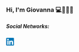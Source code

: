 ### Hi, I'm Giovanna 💻🎻😊🖖

##### Social Networks:

<a href="https://www.linkedin.com/in/giovanna-anacleto/">
  <img align="left" alt="Giovanna Anacleto - Linkedin " width="21px" src="https://raw.githubusercontent.com/anacletogiovanna/anacletogiovanna/master/images/linkedin.png" />
</a>

<br />
<br />

<!--
<a href="https://github.com/anuraghazra/github-readme-stats">
  <img align="left" src="https://github-readme-stats.vercel.app/api/top-langs/?username=anacletogiovanna&hide=javascript,html,css&theme=onedark" />
</a>

<a href="https://github.com/anuraghazra/github-readme-stats">
  <img align="left" src="https://github-readme-stats.vercel.app/api?username=anacletogiovanna&show_icons=true&theme=onedark" />
</a>

-->


<!--
**anacletogiovanna/anacletogiovanna** is a ✨ _special_ ✨ repository because its `README.md` (this file) appears on your GitHub profile.

Here are some ideas to get you started:

- 🔭 I’m currently working on ...
- 🌱 I’m currently learning ...
- 👯 I’m looking to collaborate on ...
- 🤔 I’m looking for help with ...
- 💬 Ask me about ...
- 📫 How to reach me: ...
- 😄 Pronouns: ...
- ⚡ Fun fact: ...
-->
